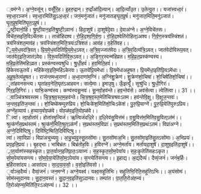

  
्वम॑ग्ने। अ॒ग्ने॒वसू॑न्। वसूँ॑रि॒ह। इ॒हरु॒द्रान्। रु॒द्राँआ॑दि॒त्यान्। आ॒दि॒त्याँउ॒त। उ॒तेत्यु॒त।। यजा॑स्वध्व॒रं। स्व॒ध्व॒रञ्जनं॑। स्व॒ध्व॒रमिति॑सु॒ऽअ॒ध्व॒रं। जनं॒मनु॑जातं। मनु॑जातङ्घृ॒त॒प्रुषं॑। मनु॑जात॒मिति॒मनु॑ऽजातं। घृ॒त॒प्रुष॒मिति॑घृ॒त॒ऽप्रुषं॑।।  
्रु॒ष्टी॒वानो॒हि। श्रु॒ष्टी॒वान॒इति॑श्रु॒ष्टी॒ऽवानः॑। हिदा॒शुषे॑। दा॒शुषे॑दे॒वाः। दे॒वाअ॑ग्ने। अ॒ग्ने॒विचे॑तसः। विचे॑त॒सइति॒विऽचे॑तसः।। तान्रो॑हिदश्व। रो॒हि॒द॒श्व॒गि॒र्व॒णः॒। रो॒हि॒द॒श्वेति॑रोहित्ऽअश्व। गि॒र्व॒ण॒स्त्रय॑स्त्रिंशतं। त्रय॑स्त्रिंशत॒माव॑ह। त्रय॑स्त्रिंशत॒मिति॒त्रयः॑ऽत्रिशतं। आव॑ह। व॒हेति॑वह।।  
्रि॒य॒मे॒ध॒वद॑त्रि॒वत्। प्रि॒य॒मे॒ध॒वदिति॑प्रि॒य॒मे॒ध॒ऽवत्। अ॒त्रि॒व॒ज्जात॑वेदः। अ॒त्रि॒व॒दित्य॑त्रि॒ऽवत्। जात॑वेदोविरूप॒वत्। जात॑वेद॒इति॒जात॑ऽवेदः। वि॒रू॒॒वदिति॑वि॒रू॒॒ऽवत्।। अ॒ङ्गि॒र॒स्वन्म॑हिव्रत। म॒हि॒व्र॒त॒प्रस्क॑ण्वस्य। म॒हि॒व्र॒तेति॑महिऽव्रत। प्रस्क॑ण्वस्यश्रुधि। श्रु॒धी॒हवं॑। ह॒व॒मिति॒हवं॑।।  
हि॑केरवऊ॒तये॑। महि॑केरव॒इति॒महि॑ऽकेरवः। ऊ॒तये॑प्रि॒यमेधाः॑। प्रि॒यमे॑धाअहूषत। प्रि॒यमे॑धा॒इति॑प्रि॒यऽमे॑धाः। अ॒हू॒ष॒तेत्य॑हूषत।। राज॑न्तमध्व॒राणां॑। अ॒ध्व॒राणा॑म॒ग्निं। अ॒ग्निंशु॒क्रेण॑। शु॒क्रेण॑शो॒चिषा॑। शो॒चिषे॑तिशो॒चिषा॑।।  
ृता॑हवनसन्त्य। घृता॑हव॒नेति॒घृत॑ऽआहवन। सत्ये॒माः। इ॒माउ॒षु। ऊँ॒इत्यूँ॑। सुश्रु॑धि। श्रु॒धी॒गिरः॑। गिर॒इति॒गिरः॑।। याभिः॒कण्व॑स्य। कण्व॑स्यसू॒नवः॑। सू॒नवो॒हव॑न्ते। हव॒न्तेव॑से। अव॑सेत्वा। त्वेति॑त्वा।। 31 ।।  
्वाञ्चि॑त्रश्रवस्तम। चि॒त्र॒श्र॒व॒स्त॒म॒हव॑न्ते। चि॒त्र॒श्र॒व॒स्त॒मेति॑चित्रश्रवःऽतम। हव॑न्तेवि॒क्षु। वि॒क्षुज॒न्तवः॑। ज॒न्तव॒इति॑ज॒न्तवः॑।। शो॒चिष्के॑षम्पुरुप्रिय। शो॒चिःके॑श॒मिति॑शो॒चिःऽके॑शं। पु॒रु॒प्रि॒याग्ने॑। पु॒रु॒प्रि॒येति॑पुरुऽप्रिय। अग्ने॑ह॒व्याय॑। ह॒व्याय॒वोह्ळ॑वे। वोह्ळ॑व॒इति॒वोह्ळ॑वे।।  
ित्वा॑। त्वा॒होता॑रं। होता॑रमृ॒त्विजं॑। ऋ॒त्विजं॑दधि॒रे। द॒धि॒रेव॑सु॒वित्त॑मं। व॒सु॒वित्त॑म॒मिति॑व॒सु॒वित्ऽत॑मं।। श्रुत्क॑र्णंस॒प्रथ॑स्तमं। श्रुत्क॑र्ण॒मिति॒श्रुत्ऽक॑र्णं। स॒प्रथ॑स्तमं॒विप्राः॑। स॒प्रथ॑स्तम॒मिति॑स॒प्रथः॑ऽतमं। विप्रा॑अग्ने। अ॒ग्ने॒दिवि॑ष्टिषु। दिवि॑ष्टि॒ष्विति॒दिवि॑ष्टिषु।।  
त्वा॑। त्वा॒विप्राः॑। विप्रा॑अचुच्यवुः। अ॒चु॒च्य॒वु॒स्सु॒तसो॑माः। सु॒तसो॑माअ॒भि। सु॒तसो॑मा॒इति॑सु॒तऽसो॑माः। अ॒भिप्रयः॑। प्रय॒इति॒प्रयः॑।। बृ॒हद्भाः। भाबिभ्र॑तः। बिभ्र॑तोह॒विः। ह॒विरग्ने॑। अग्ने॒मर्ता॑य। मर्ता॑यदा॒शुषे॑। दा॒शुष॒इति॑दा॒शुषे॑।।  
्रा॒त॒र्याव्ण॑स्सहस्कृत। प्रा॒त॒र्याव्न॒इति॑प्रा॒तः॒ऽयाव्नः॑। स॒ह॒स्कृ॒त॒सो॒म॒पेया॑य। स॒हः॒कृ॒तेति॑सहःऽकृत। सो॒म॒पेया॑यसन्त्य। सो॒म॒पे॒या॒येति॑सो॒म॒ऽपेया॑य। स॒न्त्येति॑सन्त्य।। इ॒हाद्य। अ॒द्यदैव्यं॑। दैव्यं॒जनं॑। जनं॑ब॒र्हिः। ब॒र्हिरासा॑दय। आसा॑दय। सा॒द॒या॒व॒सो॒। व॒सो॒इति॑वसो।।  
॒र्वाञ्च॒दैव्यं॑। दैव्यं॒जनं॑। जन॒मग्ने॑। अग्ने॒यक्ष्व॑। यक्ष्व॒सहू॑तिभिः। सहू॑तिभि॒रिति॒सहू॑तिऽभिः।। अ॒यंसोमः॑। सोम॑स्सुदानवः। सु॒दा॒न॒वस्तं। सु॒दा॒न॒व॒इति॑सुऽदानवः। तम्पा॑त। पा॒त॒ति॒रोअ॑ह्न्यं। ति॒रोअ॑ह्न्य॒मिति॑ति॒रःऽअ॑ह्न्यं।। 32 ।।  
